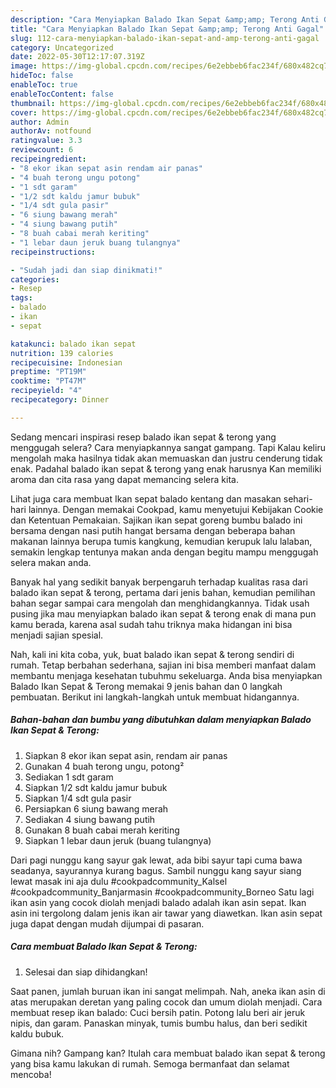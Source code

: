 ```yaml
---
description: "Cara Menyiapkan Balado Ikan Sepat &amp;amp; Terong Anti Gagal"
title: "Cara Menyiapkan Balado Ikan Sepat &amp;amp; Terong Anti Gagal"
slug: 112-cara-menyiapkan-balado-ikan-sepat-and-amp-terong-anti-gagal
category: Uncategorized
date: 2022-05-30T12:17:07.319Z
image: https://img-global.cpcdn.com/recipes/6e2ebbeb6fac234f/680x482cq70/balado-ikan-sepat-terong-foto-resep-utama.jpg
hideToc: false
enableToc: true
enableTocContent: false
thumbnail: https://img-global.cpcdn.com/recipes/6e2ebbeb6fac234f/680x482cq70/balado-ikan-sepat-terong-foto-resep-utama.jpg
cover: https://img-global.cpcdn.com/recipes/6e2ebbeb6fac234f/680x482cq70/balado-ikan-sepat-terong-foto-resep-utama.jpg
author: Admin
authorAv: notfound
ratingvalue: 3.3
reviewcount: 6
recipeingredient:
- "8 ekor ikan sepat asin rendam air panas"
- "4 buah terong ungu potong"
- "1 sdt garam"
- "1/2 sdt kaldu jamur bubuk"
- "1/4 sdt gula pasir"
- "6 siung bawang merah"
- "4 siung bawang putih"
- "8 buah cabai merah keriting"
- "1 lebar daun jeruk buang tulangnya"
recipeinstructions:

- "Sudah jadi dan siap dinikmati!"
categories:
- Resep
tags:
- balado
- ikan
- sepat

katakunci: balado ikan sepat 
nutrition: 139 calories
recipecuisine: Indonesian
preptime: "PT19M"
cooktime: "PT47M"
recipeyield: "4"
recipecategory: Dinner

---
```



Sedang mencari inspirasi resep balado ikan sepat &amp; terong yang menggugah selera? Cara menyiapkannya sangat gampang. Tapi Kalau keliru mengolah maka hasilnya tidak akan memuaskan dan justru cenderung tidak enak. Padahal balado ikan sepat &amp; terong yang enak harusnya Kan memiliki aroma dan cita rasa yang dapat memancing selera kita.


Lihat juga cara membuat Ikan sepat balado kentang dan masakan sehari-hari lainnya. Dengan memakai Cookpad, kamu menyetujui Kebijakan Cookie dan Ketentuan Pemakaian. Sajikan ikan sepat goreng bumbu balado ini bersama dengan nasi putih hangat bersama dengan beberapa bahan makanan lainnya berupa tumis kangkung, kemudian kerupuk lalu lalaban, semakin lengkap tentunya makan anda dengan begitu mampu menggugah selera makan anda.

Banyak hal yang sedikit banyak berpengaruh terhadap kualitas rasa dari balado ikan sepat &amp; terong, pertama dari jenis bahan, kemudian pemilihan bahan segar sampai cara mengolah dan menghidangkannya. Tidak usah pusing jika mau menyiapkan balado ikan sepat &amp; terong enak di mana pun kamu berada, karena asal sudah tahu triknya maka hidangan ini bisa menjadi sajian spesial.


Nah, kali ini kita coba, yuk, buat balado ikan sepat &amp; terong sendiri di rumah. Tetap berbahan sederhana, sajian ini bisa memberi manfaat dalam membantu menjaga kesehatan tubuhmu sekeluarga. Anda bisa menyiapkan Balado Ikan Sepat &amp; Terong memakai 9 jenis bahan dan 0 langkah pembuatan. Berikut ini langkah-langkah untuk membuat hidangannya.

<!--inarticleads1-->

##### Bahan-bahan dan bumbu yang dibutuhkan dalam menyiapkan Balado Ikan Sepat &amp; Terong:

1. Siapkan 8 ekor ikan sepat asin, rendam air panas
1. Gunakan 4 buah terong ungu, potong²
1. Sediakan 1 sdt garam
1. Siapkan 1/2 sdt kaldu jamur bubuk
1. Siapkan 1/4 sdt gula pasir
1. Persiapkan 6 siung bawang merah
1. Sediakan 4 siung bawang putih
1. Gunakan 8 buah cabai merah keriting
1. Siapkan 1 lebar daun jeruk (buang tulangnya)


Dari pagi nunggu kang sayur gak lewat, ada bibi sayur tapi cuma bawa seadanya, sayurannya kurang bagus. Sambil nunggu kang sayur siang lewat masak ini aja dulu #cookpadcommunity_Kalsel #cookpadcommunity_Banjarmasin #cookpadcommunity_Borneo Satu lagi ikan asin yang cocok diolah menjadi balado adalah ikan asin sepat. Ikan asin ini tergolong dalam jenis ikan air tawar yang diawetkan. Ikan asin sepat juga dapat dengan mudah dijumpai di pasaran. 

<!--inarticleads2-->

##### Cara membuat Balado Ikan Sepat &amp; Terong:


1. Selesai dan siap dihidangkan!

Saat panen, jumlah buruan ikan ini sangat melimpah. Nah, aneka ikan asin di atas merupakan deretan yang paling cocok dan umum diolah menjadi. Cara membuat resep ikan balado: Cuci bersih patin. Potong lalu beri air jeruk nipis, dan garam. Panaskan minyak, tumis bumbu halus, dan beri sedikit kaldu bubuk. 

Gimana nih? Gampang kan? Itulah cara membuat balado ikan sepat &amp; terong yang bisa kamu lakukan di rumah. Semoga bermanfaat dan selamat mencoba!
